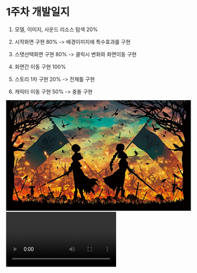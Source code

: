 
# 1주차 개발일지

1. 모델, 이미지, 사운드 리소스 탐색 20% 

2. 시작화면 구현 80% -> 배경이미지에 특수효과를 구현

3. 스탯선택화면 구현 80% -> 클릭시 변화와 화면이동 구현

4. 화면간 이동 구현 100%

5. 스토리 1차 구현 20% -> 전체틀 구현

6. 캐릭터 이동 구현 50% -> 충돌 구현

[![Week1](../../img/StartBG.jpg)](https://github.com/PRPG-PCU/PRPG-PCU.github.io/blob/master/files/week1/week1.mp4)
![Week1](week1.mp4)
